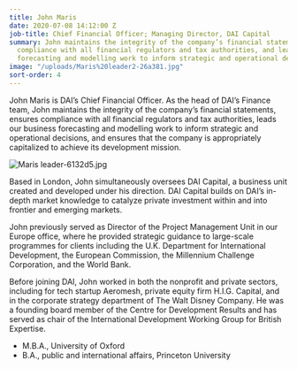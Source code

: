 ```yaml
---
title: John Maris
date: 2020-07-08 14:12:00 Z
job-title: Chief Financial Officer; Managing Director, DAI Capital
summary: John maintains the integrity of the company’s financial statements, ensures
  compliance with all financial regulators and tax authorities, and leads our business
  forecasting and modelling work to inform strategic and operational decisions.
image: "/uploads/Maris%20leader2-26a381.jpg"
sort-order: 4
---
```


John Maris is DAI’s Chief Financial Officer. As the head of DAI’s Finance team, John maintains the integrity of the company’s financial statements, ensures compliance with all financial regulators and tax authorities, leads our business forecasting and modelling work to inform strategic and operational decisions, and ensures that the company is appropriately capitalized to achieve its development mission.

![Maris leader-6132d5.jpg](/uploads/Maris%20leader-6132d5.jpg)

Based in London, John simultaneously oversees DAI Capital, a business unit created and developed under his direction. DAI Capital builds on DAI’s in-depth market knowledge to catalyze private investment within and into frontier and emerging markets.

John previously served as Director of the Project Management Unit in our Europe office, where he provided strategic guidance to large-scale programmes for clients including the U.K. Department for International Development, the European Commission, the Millennium Challenge Corporation, and the World Bank.

Before joining DAI, John worked in both the nonprofit and private sectors, including for tech startup Aeromesh, private equity firm H.I.G. Capital, and in the corporate strategy department of The Walt Disney Company. He was a founding board member of the Centre for Development Results and has served as chair of the International Development Working Group for British Expertise.

* M.B.A., University of Oxford
* B.A., public and international affairs, Princeton University